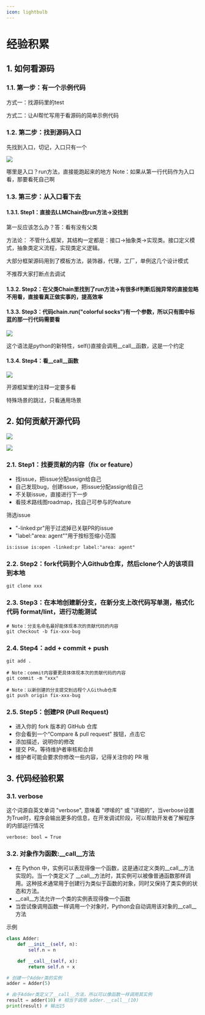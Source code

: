 ```yaml
---
icon: lightbulb
---
```

# 经验积累

## 1. 如何看源码
### 1.1. 第一步：有一个示例代码
方式一：找源码里的test

方式二：让AI帮忙写用于看源码的简单示例代码
### 1.2. 第二步：找到源码入口
先找到入口，切记，入口只有一个

![](images/experience_001.png)

哪里是入口？run方法，直接能跑起来的地方
Note：如果从第一行代码作为入口看，那要看死自己啊

### 1.3. 第三步：从入口看下去
#### 1.3.1. Step1：直接去LLMChain找run方法->没找到
第一反应该怎么办？答：看有没有父类  

方法论：
不管什么框架，其结构一定都是：接口->抽象类->实现类。接口定义模式，抽象类定义流程，实现类定义逻辑。

大部分框架源码用到了模板方法，装饰器，代理，工厂，单例这几个设计模式

不推荐大家打断点去调试

#### 1.3.2. Step2：在父类Chain里找到了run方法->有很多if判断后抛异常的直接忽略不用看，直接看真正做实事的，提高效率

####  1.3.3. Step3：代码chain.run("colorful socks")有一个参数，所以只有图中标蓝的那一行代码需要看
![](images/experience_002.png)

这个语法是python的新特性，self()直接会调用__call__函数，这是一个约定

#### 1.3.4. Step4：看__call__函数
![](images/experience_003.png)

开源框架里的注释一定要多看

特殊场景的跳过，只看通用场景

## 2. 如何贡献开源代码
![](images/github_opensource.png)

![](images/github_opensource_pr.png)
### 2.1. Step1：找要贡献的内容（fix or feature）

- 找issue，把issue分配assign给自己
- 自己发现bug，创建issue，把issue分配assign给自己
- 不关联issue，直接进行下一步
- 看技术路线图roadmap，找自己可参与的feature

筛选issue
- "-linked:pr"用于过滤掉已关联PR的issue
- "label:"area: agent""用于按标签缩小范围
```
is:issue is:open -linked:pr label:"area: agent"
```

### 2.2. Step2：fork代码到个人Github仓库，然后clone个人的该项目到本地
```
git clone xxx
```
### 2.3. Step3：在本地创建新分支，在新分支上改代码写单测，格式化代码 format/lint，进行功能测试
```
# Note：分支名命名最好能体现本次的贡献代码的内容
git checkout -b fix-xxx-bug
```

### 2.4. Step4：add + commit + push
```
git add .

# Note：commit内容要更具体体现本次的贡献代码的内容
git commit -m "xxx"

# Note：以新创建的分支提交到远程个人Github仓库
git push origin fix-xxx-bug
```

### 2.5. Step5：创建PR (Pull Request)
- 进入你的 fork 版本的 GitHub 仓库
- 你会看到一个“Compare & pull request” 按钮，点击它
- 添加描述，说明你的修改
- 提交 PR，等待维护者审核和合并
- 维护者可能会要求你修改一些内容，记得关注你的 PR 哦


## 3. 代码经验积累
### 3.1. verbose
这个词源自英文单词 "verbose", 意味着 "啰嗦的" 或 "详细的”，当verbose设置为True时，程序会输出更多的信息，在开发调试阶段，可以帮助开发者了解程序的内部运行情况

```
verbose: bool = True
```
### 3.2. 对象作为函数:__call__方法
- 在 Python 中，实例可以表现得像一个函数，这是通过定义类的__call__方法实现的。当一个类定义了 __call__方法时，其实例可以被像普通函数那样调用。这种技术通常用于创建行为类似于函数的对象，同时又保持了类实例的状态和方法。
- __call__方法允许一个类的实例表现得像一个函数
- 当尝试像调用函数一样调用一个对象时，Python会自动调用该对象的__call__方法

示例
```python
class Adder:
    def __init__(self, n):
        self.n = n

    def __call__(self, x):
        return self.n + x

# 创建一个Adder类的实例
adder = Adder(5)

# 由于Adder类定义了__call__方法，所以可以像函数一样调用其实例
result = adder(10) # 相当于调用 adder.__call__(10)
print(result) # 输出15
```
